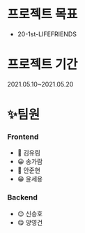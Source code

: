 # 프로젝트 목표

- 20-1st-LIFEFRIENDS

# 프로젝트 기간

2021.05.10~2021.05.20

# ✨팀원

### Frontend

- 🤩 김유림
- 😀 송가람
- 🤗 안준현
- 😁 윤세용

### Backend

- 😊 신승호
- 😋 양영건
